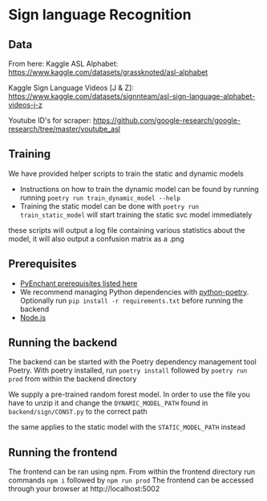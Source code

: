 # Sign language Recognition

## Data

From here:
Kaggle ASL Alphabet: https://www.kaggle.com/datasets/grassknoted/asl-alphabet

Kaggle Sign Language Videos \[J & Z\]: https://www.kaggle.com/datasets/signnteam/asl-sign-language-alphabet-videos-j-z

Youtube ID's for scraper: https://github.com/google-research/google-research/tree/master/youtube_asl

## Training
We have provided helper scripts to train the static and dynamic models
- Instructions on how to train the dynamic model can be found by running running `poetry run train_dynamic_model --help`
- Training the static model can be done with `poetry run train_static_model` will start training the static svc model immediately

these scripts will output a log file containing various statistics about the model, it will also output a confusion matrix as a .png

## Prerequisites

- [PyEnchant prerequisites listed here](https://pyenchant.github.io/pyenchant/install.html)
- We recommend managing Python dependencies with [python-poetry](https://python-poetry.org/). Optionally run `pip install -r requirements.txt` before running the backend
- [Node.js](https://nodejs.org/)

## Running the backend

The backend can be started with the Poetry dependency management tool Poetry. With poetry installed, run `poetry install` followed by `poetry run prod` from within the backend directory

We supply a pre-trained random forest model. In order to use the file you have to unzip it and change the `DYNAMIC_MODEL_PATH` found in `backend/sign/CONST.py` to the correct path

the same applies to the static model with the `STATIC_MODEL_PATH` instead

## Running the frontend

The frontend can be ran using npm. From within the frontend directory run commands `npm i` followed by `npm run prod`
The frontend can be accessed through your browser at http://localhost:5002
